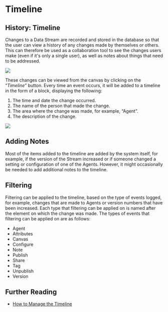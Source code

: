 # Timeline

## History: Timeline

Changes to a Data Stream are recorded and stored in the database so that the user can view a history of any changes made by themselves or others. This can therefore be used as a collaboration tool to see the changes users make (even if it's only a single user), as well as notes about things that need to be addressed.

![](../../.gitbook/assets/TL\_1.png)

These changes can be viewed from the canvas by clicking on the “_Timeline_” button. Every time an event occurs, it will be added to a timeline in the form of a block, displaying the following:

1. The time and date the change occurred.
2. The name of the person that made the change.
3. The area where the change was made, for example, “Agent”.
4. The description of the change.

![](../../.gitbook/assets/TL\_2.png)

## Adding Notes

Most of the items added to the timeline are added by the system itself, for example, if the version of the Stream increased or if someone changed a setting or configuration of one of the Agents. However, it might occasionally be needed to add additional notes to the timeline.&#x20;

## Filtering

Filtering can be applied to the timeline, based on the type of events logged, for example, changes that are made to Agents or version numbers that have been increased. Each type that filtering can be applied on is named after the element on which the change was made. The types of events that filtering can be applied on are as follows:

* Agent
* Attributes
* Canvas
* Configure
* Note
* Publish
* Share
* Tag
* Unpublish
* Version

## Further Reading

* [How to Manage the Timeline](../../how-to-guides/data-streams/use-the-timeline.md)
